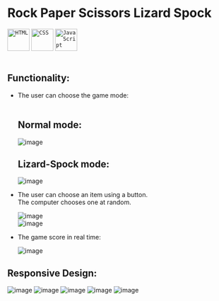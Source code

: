 # Rock Paper Scissors Lizard Spock
 
<div align="left">
	<code><img width="50" src="https://user-images.githubusercontent.com/25181517/192158954-f88b5814-d510-4564-b285-dff7d6400dad.png" alt="HTML" title="HTML"/></code>
	<code><img width="50" src="https://user-images.githubusercontent.com/25181517/183898674-75a4a1b1-f960-4ea9-abcb-637170a00a75.png" alt="CSS" title="CSS"/></code>
	<code><img width="50" src="https://user-images.githubusercontent.com/25181517/117447155-6a868a00-af3d-11eb-9cfe-245df15c9f3f.png" alt="JavaScript" title="JavaScript"/></code>
</div> 
<br/>

## Functionality:
<ul>
 <li>
   The user can choose the game mode: </li> <br/>
	 
   ## Normal mode: <br />
![image](https://github.com/user-attachments/assets/977cfc7e-2503-4246-9d11-778ce704da0b) <br />
	 
  ## Lizard-Spock mode: <br />
![image](https://github.com/user-attachments/assets/e1a0b9fc-8fd4-4f7f-b927-c91df065c4d9)

  <li>
    The user can choose an item using a button.  <br />
    The computer chooses one at random.

![image](https://github.com/user-attachments/assets/5a892286-f749-4521-a165-c96d8784d440) <br/>
![image](https://github.com/user-attachments/assets/fe0eef0d-9067-4a12-8d57-010666fe3d17)
   </li>
  <li>The game score in real time: <br />
	  
![image](https://github.com/user-attachments/assets/a3e92b93-c351-419b-91db-b52879d682f5)
 </li>
</ul>

## Responsive Design: <br />
![image](https://github.com/user-attachments/assets/e8415b3c-66e7-4dff-ae60-1cd59d486f43)
![image](https://github.com/user-attachments/assets/2d0ff62e-413d-4c98-983e-10ad0fbfa22d)
![image](https://github.com/user-attachments/assets/1d2a5090-1923-406a-a2bf-07372ac425ef)
![image](https://github.com/user-attachments/assets/78c7c8f8-cfa5-4a14-b73e-0266786dd0a5)
![image](https://github.com/user-attachments/assets/d697ddb6-f9b3-4959-a044-645faffddbf1)





